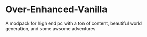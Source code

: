 # Over-Enhanced-Vanilla

A modpack for high end pc with a ton of content, beautiful world generation, and some awsome adventures
